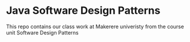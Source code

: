# Java Software Design Patterns
 This repo contains our class work at Makerere univeristy from the course unit Software Design Patterns
